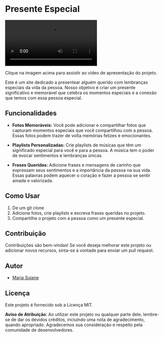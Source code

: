 # Presente Especial

![Vídeo de Apresentação](/assets/2023-10-05%2011-11-40.mkv)

Clique na imagem acima para assistir ao vídeo de apresentação do projeto.

Este é um site dedicado a presentear alguém querido com lembranças especiais da vida da pessoa. Nosso objetivo é criar um presente significativo e memorável que celebra os momentos especiais e a conexão que temos com essa pessoa especial.

## Funcionalidades

- **Fotos Memoráveis:** Você pode adicionar e compartilhar fotos que capturam momentos especiais que você compartilhou com a pessoa. Essas fotos podem trazer de volta memórias felizes e emocionantes.

- **Playlists Personalizadas:** Crie playlists de músicas que têm um significado especial para você e para a pessoa. A música tem o poder de evocar sentimentos e lembranças únicas.

- **Frases Queridas:** Adicione frases e mensagens de carinho que expressam seus sentimentos e a importância da pessoa na sua vida. Essas palavras podem aquecer o coração e fazer a pessoa se sentir amada e valorizada.

## Como Usar

1. De um git clone 
3. Adicione fotos, crie playlists e escreva frases queridas no projeto.
4. Compartilhe o projeto com a pessoa como um presente especial.

## Contribuição

Contribuições são bem-vindas! Se você deseja melhorar este projeto ou adicionar novos recursos, sinta-se à vontade para enviar um pull request.

## Autor

- [Maria Suiane](https://github.com/suianesantos86)

## Licença

Este projeto é fornecido sob a Licença MIT.

**Aviso de Atribuição**: Ao utilizar este projeto ou qualquer parte dele, lembre-se de dar os devidos créditos, incluindo uma nota de agradecimento, quando apropriado. Agradecemos sua consideração e respeito pela comunidade de desenvolvedores.

